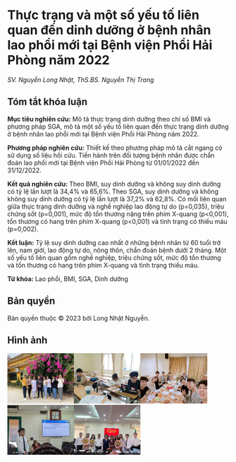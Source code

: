 # Thực trạng và một số yếu tố liên quan đến dinh dưỡng ở bệnh nhân lao phổi mới tại Bệnh viện Phổi Hải Phòng năm 2022

_SV. Nguyễn Long Nhật, ThS.BS. Nguyễn Thị Trang_

## Tóm tắt khóa luận

**Mục tiêu nghiên cứu:** Mô tả thực trạng dinh dưỡng theo chỉ số BMI và phương pháp SGA, mô tả một số yếu tố liên quan đến thực trạng dinh dưỡng ở bệnh nhân lao phổi mới tại Bệnh viện Phổi Hải Phòng năm 2022.

**Phương pháp nghiên cứu:** Thiết kế theo phương pháp mô tả cắt ngang có sử dụng số liệu hồi cứu. Tiến hành trên đối tượng bệnh nhân được chẩn đoán lao phổi mới tại Bệnh viện Phổi Hải Phòng từ 01/01/2022 đến 31/12/2022.

**Kết quả nghiên cứu:** Theo BMI, suy dinh dưỡng và không suy dinh dưỡng có tỷ lệ lần lượt là 34,4% và 65,6%. Theo SGA, suy dinh dưỡng và không không suy dinh dưỡng có tỷ lệ lần lượt là 37,2% và 62,8%. Có mối liên quan giữa thực trạng dinh dưỡng và nghề nghiệp lao động tự do (p=0,035), triệu chứng sốt (p=0,001), mức độ tổn thương nặng trên phim X-quang (p<0,001), tổn thương có hang trên phim X-quang (p<0,001) và tình trạng có thiếu máu (p=0,002).

**Kết luận:** Tỷ lệ suy dinh dưỡng cao nhất ở những bệnh nhân từ 60 tuổi trở lên, nam giới, lao động tự do, nông thôn, chẩn đoán bệnh dưới 2 tháng. Một số yếu tố liên quan gồm nghề nghiệp, triệu chứng sốt, mức độ tổn thương và tổn thương có hang trên phim X-quang và tình trạng thiếu máu.

**Từ khóa:** Lao phổi, BMI, SGA, Dinh dưỡng

## Bản quyền

Bản quyền thuộc &copy; 2023 bởi Long Nhật Nguyễn.

## Hình ảnh

<img src="./photos/221116_090909.webp" width=30%/><img src="./photos/230415_090909.webp" width=30%/><img src="./photos/230415_121214.webp" width=30%/><img src="./photos/230527_100830.webp" width=30%/><img src="./photos/230527_111909.webp" width=30%/>


